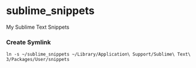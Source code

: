 # sublime_snippets
My Sublime Text Snippets


### Create Symlink
```
ln -s ~/sublime_snippets ~/Library/Application\ Support/Sublime\ Text\ 3/Packages/User/snippets
```